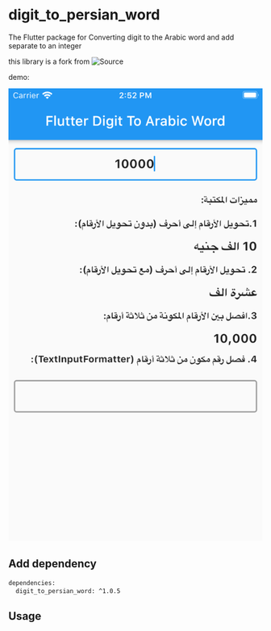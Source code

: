 # digit_to_persian_word

The Flutter package for Converting digit to the Arabic word and add separate to an integer

this library is a fork from ![Source](https://github.com/resfandiari/digit_to_persian_word)

demo:

![](example1.png)

## Add dependency
```
dependencies:
  digit_to_persian_word: ^1.0.5
```
## Usage
